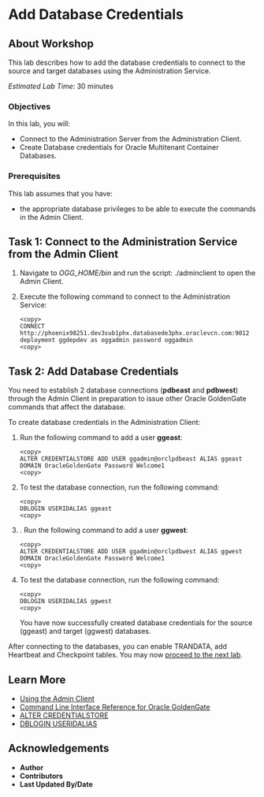 # Add Database Credentials

## About Workshop
This lab describes how to add the database credentials to connect to the source and target databases using the Administration Service.

*Estimated Lab Time*: 30 minutes

### Objectives
In this lab, you will:
* Connect to the Administration Server from the Administration Client.
* Create Database credentials for Oracle Multitenant Container Databases.

### Prerequisites
This lab assumes that you have:
- the appropriate database privileges to be able to execute the commands in the Admin Client.

## Task 1: Connect to the Administration Service from the Admin Client

1. Navigate to *OGG_HOME/bin* and run the script: ./adminclient to open the Admin Client.

2. Execute the following command to connect to the Administration Service:

    ```
    <copy>
    CONNECT http://phoenix98251.dev3sub1phx.databasede3phx.oraclevcn.com:9012 deployment ggdepdev as oggadmin password oggadmin
    <copy>

    ```
## Task 2: Add Database Credentials

You need to establish 2 database connections (**pdbeast** and **pdbwest**) through the Admin Client in preparation to issue other Oracle GoldenGate commands that affect the database.

To create database credentials in the Administration Client:

1. Run the following command to add a user **ggeast**:

    ```
    <copy>
    ALTER CREDENTIALSTORE ADD USER ggadmin@orclpdbeast ALIAS ggeast  DOMAIN OracleGoldenGate Password Welcome1
    <copy>

    ```
2.  To test the database connection, run the following command:

    ```
    <copy>
    DBLOGIN USERIDALIAS ggeast
    <copy>

    ```
3. . Run the following command to add a user **ggwest**:

    ```
    <copy>
    ALTER CREDENTIALSTORE ADD USER ggadmin@orclpdbwest ALIAS ggwest  DOMAIN OracleGoldenGate Password Welcome1
    <copy>

    ```
4.  To test the database connection, run the following command:

    ```
    <copy>
    DBLOGIN USERIDALIAS ggwest
    <copy>

    ```
    You have now successfully created database credentials for the source (ggeast) and target (ggwest) databases.

  After connecting to the databases, you can enable TRANDATA, add Heartbeat and Checkpoint tables.
  You may now [proceed to the next lab](#next).

## Learn More
* [Using the Admin Client](https://docs.oracle.com/en/middleware/goldengate/core/21.1/admin/getting-started-oracle-goldengate-process-interfaces.html#GUID-84B33389-0594-4449-BF1A-A496FB1EDB29)
* [Command Line Interface Reference for Oracle GoldenGate](https://docs.oracle.com/en/middleware/goldengate/core/21.3/gclir/command-line-interfaces.html#GUID-C0F6B123-14C0-466F-AE43-CAFB99B08C3D)
* [ALTER CREDENTIALSTORE](https://docs.oracle.com/en/middleware/goldengate/core/21.3/gclir/alter-credentialstore.html#GUID-50893039-3C29-4C66-87E4-F63EAB05C811)
* [DBLOGIN USERIDALIAS](https://docs.oracle.com/en/middleware/goldengate/core/21.3/gclir/dblogin-useridalias.html#GUID-897F212D-7F83-4610-BCE8-E1D61744D9AA)

## Acknowledgements
* **Author**
* **Contributors**
* **Last Updated By/Date**
